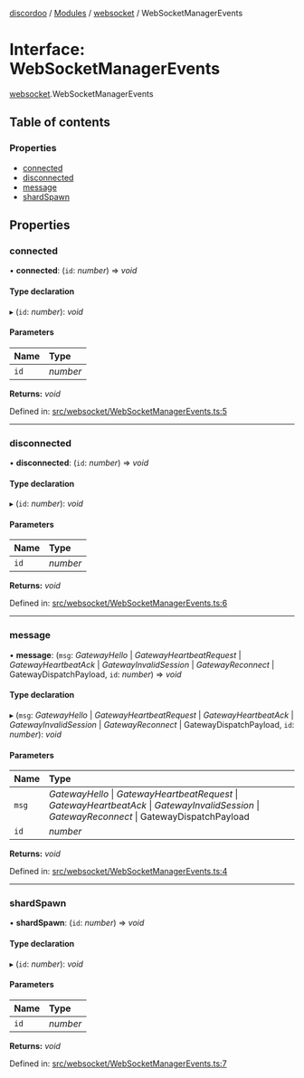 [discordoo](../README.md) / [Modules](../modules.md) / [websocket](../modules/websocket.md) / WebSocketManagerEvents

# Interface: WebSocketManagerEvents

[websocket](../modules/websocket.md).WebSocketManagerEvents

## Table of contents

### Properties

- [connected](websocket.websocketmanagerevents.md#connected)
- [disconnected](websocket.websocketmanagerevents.md#disconnected)
- [message](websocket.websocketmanagerevents.md#message)
- [shardSpawn](websocket.websocketmanagerevents.md#shardspawn)

## Properties

### connected

• **connected**: (`id`: *number*) => *void*

#### Type declaration

▸ (`id`: *number*): *void*

#### Parameters

| Name | Type |
| :------ | :------ |
| `id` | *number* |

**Returns:** *void*

Defined in: [src/websocket/WebSocketManagerEvents.ts:5](https://github.com/Discordoo/discordoo/blob/8db69d8/src/websocket/WebSocketManagerEvents.ts#L5)

___

### disconnected

• **disconnected**: (`id`: *number*) => *void*

#### Type declaration

▸ (`id`: *number*): *void*

#### Parameters

| Name | Type |
| :------ | :------ |
| `id` | *number* |

**Returns:** *void*

Defined in: [src/websocket/WebSocketManagerEvents.ts:6](https://github.com/Discordoo/discordoo/blob/8db69d8/src/websocket/WebSocketManagerEvents.ts#L6)

___

### message

• **message**: (`msg`: *GatewayHello* \| *GatewayHeartbeatRequest* \| *GatewayHeartbeatAck* \| *GatewayInvalidSession* \| *GatewayReconnect* \| GatewayDispatchPayload, `id`: *number*) => *void*

#### Type declaration

▸ (`msg`: *GatewayHello* \| *GatewayHeartbeatRequest* \| *GatewayHeartbeatAck* \| *GatewayInvalidSession* \| *GatewayReconnect* \| GatewayDispatchPayload, `id`: *number*): *void*

#### Parameters

| Name | Type |
| :------ | :------ |
| `msg` | *GatewayHello* \| *GatewayHeartbeatRequest* \| *GatewayHeartbeatAck* \| *GatewayInvalidSession* \| *GatewayReconnect* \| GatewayDispatchPayload |
| `id` | *number* |

**Returns:** *void*

Defined in: [src/websocket/WebSocketManagerEvents.ts:4](https://github.com/Discordoo/discordoo/blob/8db69d8/src/websocket/WebSocketManagerEvents.ts#L4)

___

### shardSpawn

• **shardSpawn**: (`id`: *number*) => *void*

#### Type declaration

▸ (`id`: *number*): *void*

#### Parameters

| Name | Type |
| :------ | :------ |
| `id` | *number* |

**Returns:** *void*

Defined in: [src/websocket/WebSocketManagerEvents.ts:7](https://github.com/Discordoo/discordoo/blob/8db69d8/src/websocket/WebSocketManagerEvents.ts#L7)
